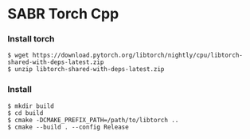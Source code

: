 # SABR Torch Cpp

### Install torch
```shell
$ wget https://download.pytorch.org/libtorch/nightly/cpu/libtorch-shared-with-deps-latest.zip
$ unzip libtorch-shared-with-deps-latest.zip
```
### Install
```shell
$ mkdir build
$ cd build
$ cmake -DCMAKE_PREFIX_PATH=/path/to/libtorch ..
$ cmake --build . --config Release
```
